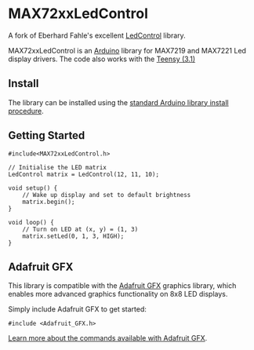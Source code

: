 # MAX72xxLedControl
A fork of Eberhard Fahle's excellent [LedControl](https://github.com/wayoda/LedControl/tree/master) library.

MAX72xxLedControl is an [Arduino](http://arduino.cc) library for MAX7219 and MAX7221 Led display drivers.
The code also works with the [Teensy (3.1)](https://www.pjrc.com/teensy/)

## Install
The library can be installed using the [standard Arduino library install procedure](http://arduino.cc/en/Guide/Libraries).

## Getting Started

```
#include<MAX72xxLedControl.h>

// Initialise the LED matrix
LedControl matrix = LedControl(12, 11, 10);

void setup() {
    // Wake up display and set to default brightness
    matrix.begin();
}

void loop() {
    // Turn on LED at (x, y) = (1, 3)
    matrix.setLed(0, 1, 3, HIGH);
}
```

## Adafruit GFX
This library is compatible with the [Adafruit GFX](https://github.com/adafruit/Adafruit-GFX-Library) graphics library, which enables more advanced graphics functionality on 8x8 LED displays.

Simply include Adafruit GFX to get started:

```
#include <Adafruit_GFX.h>
```

[Learn more about the commands available with Adafruit GFX](https://learn.adafruit.com/adafruit-gfx-graphics-library/overview).
